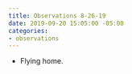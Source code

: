 ```yaml
---
title: Observations 8-26-19
date: 2019-09-20 15:05:00 -05:00
categories:
- observations
---
```


- Flying home.